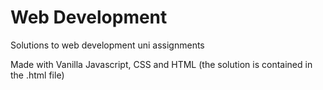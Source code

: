 # Web Development
Solutions to web development uni assignments

Made with Vanilla Javascript, CSS and HTML (the solution is contained in the .html file)
